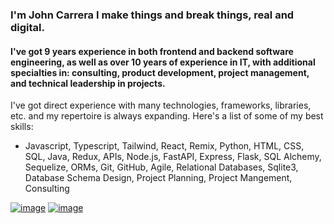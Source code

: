 ### I'm John Carrera I make things and break things, real and digital.

#### I've got 9 years experience in both frontend and backend software engineering, as well as over 10 years of experience in IT, with additional specialties in: consulting, product development, project management, and technical leadership in projects.

I've got direct experience with many technologies, frameworks, libraries, etc. and my repertoire is always expanding. Here's a list of some of my best skills:
- Javascript, Typescript, Tailwind, React, Remix, Python, HTML, CSS, SQL, Java, Redux, APIs, Node.js, FastAPI, Express,
Flask, SQL Alchemy, Sequelize, ORMs, Git, GitHub, Agile, Relational Databases, Sqlite3, Database Schema Design, Project Planning, Project Mangement, Consulting




[![image](https://img.shields.io/badge/LinkedIn-0077B5?style=for-the-badge&logo=linkedin&logoColor=white)](https://linkedin.com/in/johncarrera)
[![image](https://img.shields.io/badge/website-000000?style=for-the-badge&logo=About.me&logoColor=white)](https://john-carrera.com)
<!--
**JohnCarrera/johncarrera** is a ✨ _special_ ✨ repository because its `README.md` (this file) appears on your GitHub profile.

Here are some ideas to get you started:

- 🔭 I’m currently working on ...
- 🌱 I’m currently learning ...
- 👯 I’m looking to collaborate on ...
- 🤔 I’m looking for help with ...
- 💬 Ask me about ...
- 📫 How to reach me: ...
- 😄 Pronouns: ...
- ⚡ Fun fact: ...
-->
